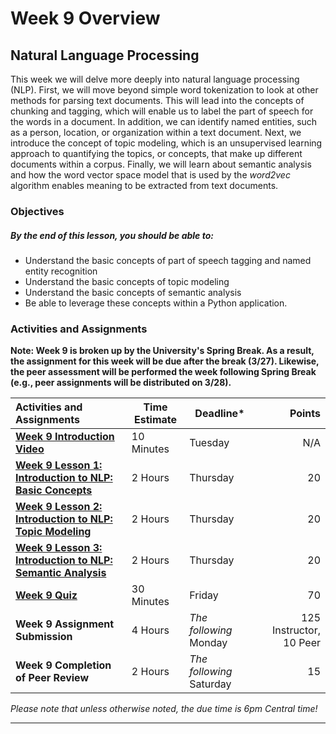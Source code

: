# Week 9 Overview #

## Natural Language Processing ##

This week we will delve more deeply into natural language processing (NLP). First, we will move beyond simple word tokenization to look at other methods for parsing text documents. This will lead into the concepts of chunking and tagging, which will enable us to label the part of speech for the words in a document. In addition, we can identify named entities, such as a person, location, or organization within a text document. Next, we introduce the concept of topic modeling, which is an unsupervised learning approach to quantifying the topics, or concepts, that make up different documents within a corpus. Finally, we will learn about  semantic analysis and how the word vector space model that is used by the _word2vec_ algorithm enables meaning to be extracted from text documents.

### Objectives ###

##### By the end of this lesson, you should be able to: ######

- Understand the basic concepts of part of speech tagging and named entity recognition
- Understand the basic concepts of topic modeling
- Understand the basic concepts of semantic analysis
- Be able to leverage these concepts within a Python application.

### Activities and Assignments ###

**Note: Week 9 is broken up by the University's Spring Break. As a result, the assignment for this week will be due after the break (3/27). Likewise, the peer assessment will be performed the week following Spring Break (e.g., peer assignments will be distributed on 3/28).**

| Activities and Assignments               | Time Estimate | Deadline*                |                  Points |
| :--------------------------------------- | ------------- | ------------------------ | ----------------------: |
| **[Week 9 Introduction Video][wv]**      | 10 Minutes    | Tuesday                  |                     N/A |
| **[Week 9 Lesson 1: Introduction to NLP: Basic Concepts](lesson1.md)** | 2 Hours       | Thursday                 |                      20 |
| **[Week 9 Lesson 2: Introduction to NLP: Topic Modeling](lesson2.md)** | 2 Hours       | Thursday                 |                      20 |
| **[Week 9 Lesson 3: Introduction to NLP: Semantic Analysis](lesson3.md)** | 2 Hours       | Thursday                 |                      20 |
| **[Week 9 Quiz][wq]**                    | 30 Minutes    | Friday                   |                      70 |
| **Week 9 Assignment Submission**         | 4 Hours       | *The following* Monday   | 125 Instructor, 10 Peer |
| **Week 9 Completion of Peer Review**     | 2 Hours       | *The following* Saturday |                      15 |

*Please note that unless otherwise noted, the due time is 6pm Central time!*

----------
[wv]: https://mediaspace.illinois.edu/media/w9ov/1_mh71pvdj
[wq]: https://learn.illinois.edu/mod/quiz/
